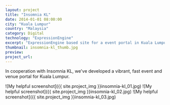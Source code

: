 ```yaml
---
layout: project
title: "Insomnia KL"
date: 2014-01-01 08:00:00
city: "Kuala Lumpur"
country: "Malaysia"
category: Digital
technology: "ExpressionEngine"
excerpt: "ExpressionEngine based site for a event portal in Kuala Lumpur"
thumbnail: insomnia-kl_thumb.jpg
preview:
project_url:
---
```


In cooperation with Insomnia KL, we've developed a vibrant, fast event and venue portal for Kuala Lumpur.

![My helpful screenshot]({{ site.project_img }}insomnia-kl_01.jpg)
![My helpful screenshot]({{ site.project_img }}insomnia-kl_02.jpg)
![My helpful screenshot]({{ site.project_img }}insomnia-kl_03.jpg)
